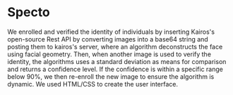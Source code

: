 # Specto
We enrolled and verified the identity of individuals by inserting Kairos's open-source Rest API by converting images into a base64 string and posting them to kairos's server, where an algorithm deconstructs the face using facial geometry. Then, when another image is used to verify the identity, the algorithms uses a standard deviation as means for comparison and returns a confidence level. If the confidence is within a specific range below 90%, we then re-enroll the new image to ensure the algorithm is dynamic. We used HTML/CSS to create the user interface.
